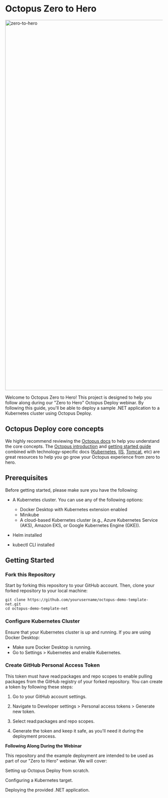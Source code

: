 # Octopus Zero to Hero

<img width="1186" alt="zero-to-hero" src="https://github.com/user-attachments/assets/33f50757-9145-4642-bc14-d7461da0b682">

Welcome to Octopus Zero to Hero! This project is designed to help you follow along during our "Zero to Hero" Octopus Deploy webinar. By following this guide, you'll be able to deploy a sample .NET application to a Kubernetes cluster using Octopus Deploy.

## Octopus Deploy core concepts

We highly recommend reviewing the [Octopus docs](https://octopus.com/docs) to help you understand the core concepts. The [Octopus introduction](https://octopus.com/docs) and [getting started guide](https://octopus.com/docs/getting-started) combined with technology-specific docs ([Kubernetes](https://octopus.com/docs/kubernetes), [IIS](https://octopus.com/docs/deployments/windows/iis-websites-and-application-pools), [Tomcat](https://octopus.com/docs/deployments/java), etc) are great resources to help you go grow your Octopus experience from zero to hero.

## Prerequisites

Before getting started, please make sure you have the following:

- A Kubernetes cluster. You can use any of the following options:

  - Docker Desktop with Kubernetes extension enabled
  - Minikube
  - A cloud-based Kubernetes cluster (e.g., Azure Kubernetes Service (AKS), Amazon EKS, or Google Kubernetes Engine (GKE)).

- Helm installed
- kubectl CLI installed

## Getting Started

### Fork this Repository 

Start by forking this repository to your GitHub account. Then, clone your forked repository to your local machine:

```
git clone https://github.com/yourusername/octopus-demo-template-net.git
cd octopus-demo-template-net
```

### Configure Kubernetes Cluster

Ensure that your Kubernetes cluster is up and running. If you are using Docker Desktop:

- Make sure Docker Desktop is running.
- Go to Settings > Kubernetes and enable Kubernetes.

### Create GitHub Personal Access Token

 This token must have read:packages and repo scopes to enable pulling packages from the GitHub registry of your forked repository. You can create a token by following these steps:

  1. Go to your GitHub account settings.
  
  2. Navigate to Developer settings > Personal access tokens >   Generate new token.
  
  3. Select read:packages and repo scopes.

  4. Generate the token and keep it safe, as you'll need it during the deployment process.

**Following Along During the Webinar**

This repository and the example deployment are intended to be used as part of our "Zero to Hero" webinar. We will cover:

Setting up Octopus Deploy from scratch.

Configuring a Kubernetes target.

Deploying the provided .NET application.
